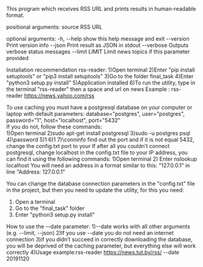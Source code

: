 
This program which receives RSS URL and prints results in human-readable
format.

positional arguments:
  source         RSS URL

optional arguments:
  -h, --help     show this help message and exit
  --version      Print version info
  --json         Print result as JSON in stdout
  --verbose      Outputs verbose status messages
  --limit LIMIT  Limit news topics if this parameter provided



Installation recommendation rss-reader:
1)Open terminal 
2)Enter "pip install setuptools" or "pip3 install setuptools"
3)Go to the folder final_task
4)Enter "python3 setup.py install"
5)Application installed
6)To run the utility, type in the terminal "rss-reader" then a space and url on news
Example : rss-reader  https://news.yahoo.com/rss


To use caching you must have a postgresql database on your computer or laptop
with default parameters:
    database="postgres",
    user="postgres",
    password="1",
    host="localhost",
    port="5432"    
If you do not, follow these commands:    
1)Open terminal
2)sudo apt-get install postgresql
3)sudo -u postgres psql
4)\password
5)1
6)1
7)\conninfo find out the port and if it is not equal 5432, change the config.txt port to your
If after all you couldn’t connect postgresql, change 
localhost in the config.txt file to your IP address,
you can find it using the following commands:
1)Open terminal
2) Enter nslookup localhost
You will need an address in a format similar to this:
"127.0.0.1" in line "Address: 127.0.0.1"

 


You can change the database connection parameters in the "config.txt" file in the project, 
but then you need to update the utility, for this you need:
1) Open a terminal
2) Go to the "final_task" folder
3) Enter "python3 setup.py install"

How to use the --date parameter:
1)--date works with all other arguments (e.g. --limit, --json)
2)If you use --date you do not need an internet connection
3)if you didn’t succeed in correctly downloading the database, 
  you will be deprived of the caching parameter, but everything else will work correctly
4)Usage example:rss-reader https://news.tut.by/rss/ --date 20191120





